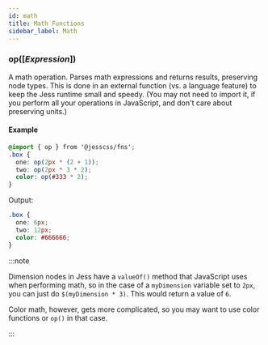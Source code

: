 ```yaml
---
id: math
title: Math Functions
sidebar_label: Math
---
```


### op([_Expression_])

A math operation. Parses math expressions and returns results, preserving node types. This is done in an external function (vs. a language feature) to keep the Jess runtime small and speedy. (You may not need to import it, if you perform all your operations in JavaScript, and don't care about preserving units.)

#### Example
```scss
@import { op } from '@jesscss/fns';
.box {
  one: op(2px * (2 + 1));
  two: op(2px * 3 * 2);
  color: op(#333 * 2);
}
```
Output:
```css
.box {
  one: 6px;
  two: 12px;
  color: #666666;
}
```
:::note

Dimension nodes in Jess have a `valueOf()` method that JavaScript uses when performing math, so in the case of a `myDimension` variable set to `2px`, you can just do `$(myDimension * 3)`. This would return a value of `6`.

Color math, however, gets more complicated, so you may want to use color functions or `op()` in that case.

:::